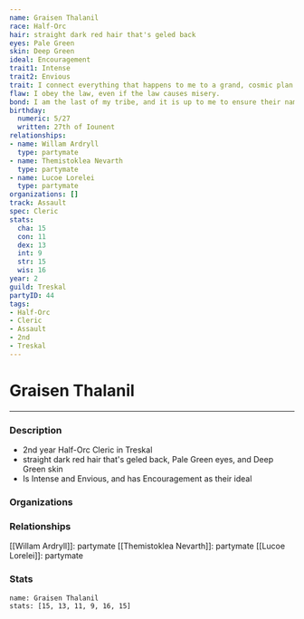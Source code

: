 ```yaml
---
name: Graisen Thalanil
race: Half-Orc
hair: straight dark red hair that's geled back
eyes: Pale Green
skin: Deep Green
ideal: Encouragement
trait1: Intense
trait2: Envious
trait: I connect everything that happens to me to a grand, cosmic plan.
flaw: I obey the law, even if the law causes misery.
bond: I am the last of my tribe, and it is up to me to ensure their names enter legend.
birthday:
  numeric: 5/27
  written: 27th of Iounent
relationships:
- name: Willam Ardryll
  type: partymate
- name: Themistoklea Nevarth
  type: partymate
- name: Lucoe Lorelei
  type: partymate
organizations: []
track: Assault
spec: Cleric
stats:
  cha: 15
  con: 11
  dex: 13
  int: 9
  str: 15
  wis: 16
year: 2
guild: Treskal
partyID: 44
tags:
- Half-Orc
- Cleric
- Assault
- 2nd
- Treskal
---
```

# Graisen Thalanil
---
### Description
- 2nd year Half-Orc Cleric in Treskal
- straight dark red hair that's geled back, Pale Green eyes, and Deep Green skin
- Is Intense and Envious, and has Encouragement as their ideal

### Organizations
### Relationships
[[Willam Ardryll]]: partymate
[[Themistoklea Nevarth]]: partymate
[[Lucoe Lorelei]]: partymate
### Stats
```statblock
name: Graisen Thalanil
stats: [15, 13, 11, 9, 16, 15]
```